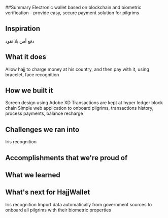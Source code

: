 ##Summary
Electronic wallet based on blockchain and biometric verification - provide easy, secure payment solution for pilgrims
## Inspiration
دفع أمن بلا نقود
## What it does
Allow hajj to charge money at his country, and then pay with it, using bracelet, face recognition
## How we built it
Screen design using Adobe XD
Transactions are kept at hyper ledger block chain
Simple web application to onboard pilgrims,  transactions history, process payments, balance recharge
## Challenges we ran into
Iris recognition
## Accomplishments that we're proud of

## What we learned

## What's next for HajjWallet
Iris recognition
Import data automatically from government sources to onboard all pilgrims with their biometric properties 